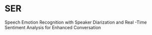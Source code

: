 # SER
Speech Emotion Recognition with Speaker Diarization and Real -Time Sentiment Analysis for Enhanced Conversation
